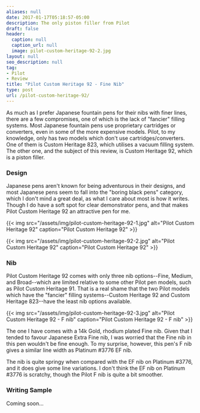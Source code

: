 ```yaml
---
aliases: null
date: 2017-01-17T05:18:57-05:00
description: The only piston filler from Pilot
draft: false
header:
  caption: null
  caption_url: null
  image: pilot-custom-heritage-92-2.jpg
layout: null
seo_description: null
tag:
- Pilot
- Review
title: "Pilot Custom Heritage 92 - Fine Nib"
type: post
url: /pilot-custom-heritage-92/
---
```

As much as I prefer Japanese fountain pens for their nibs with finer lines, there are a few compromises, one of which is the lack of "fancier" filling systems. Most Japanese fountain pens use proprietary cartridges or converters, even in some of the more expensive models. Pilot, to my knowledge, only has two models which don't use cartridges/converters. One of them is Custom Heritage 823, which utilises a vacuum filling system. The other one, and the subject of this review, is Custom Heritage 92, which is a piston filler.

<!--more-->

### Design

Japanese pens aren't known for being adventurous in their designs, and most Japanese pens seem to fall into the "boring black pens" category, which I don't mind a great deal, as what I care about most is how it writes. Though I do have a soft spot for clear demonstrator pens, and that makes Pilot Custom Heritage 92 an attractive pen for me.

{{< img src="/assets/img/pilot-custom-heritage-92-1.jpg" alt="Pilot Custom Heritage 92" caption="Pilot Custom Heritage 92" >}}

{{< img src="/assets/img/pilot-custom-heritage-92-2.jpg" alt="Pilot Custom Heritage 92" caption="Pilot Custom Heritage 92" >}}

### Nib

Pilot Custom Heritage 92 comes with only three nib options--Fine, Medium, and Broad--which are limited relative to some other Pilot pen models, such as Pilot Custom Heritage 91. That is a real shame that the two Pilot models which have the "fancier" filling systems--Custom Heritage 92 and Custom Heritage 823--have the least nib options available.

{{< img src="/assets/img/pilot-custom-heritage-92-3.jpg" alt="Pilot Custom Heritage 92 - F nib" caption="Pilot Custom Heritage 92 - F nib" >}}

The one I have comes with a 14k Gold, rhodium plated Fine nib. Given that I tended to favour Japanese Extra Fine nib, I was worried that the Fine nib in this pen wouldn't be fine enough. To my surprise, however, this pen's F nib gives a similar line width as Platinum #3776 EF nib.

The nib is quite springy when compared with the EF nib on Platinum #3776, and it does give some line variations. I don't think the EF nib on Platinum #3776 is scratchy, though the Pilot F nib is quite a bit smoother.

### Writing Sample

Coming soon...
